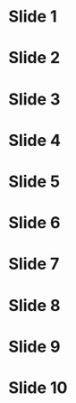 # Slide 1


# Slide 2

# Slide 3

# Slide 4


# Slide 5


# Slide 6


# Slide 7

# Slide 8

# Slide 9


# Slide 10
